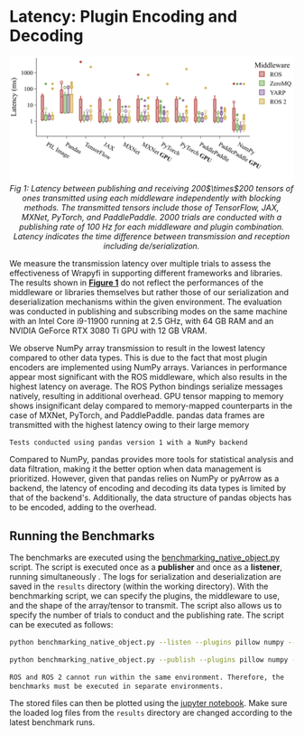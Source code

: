 # Latency: Plugin Encoding and Decoding

<p align="center">
  <a id="figure-1"></a>
  <img width="640" src="https://raw.githubusercontent.com/fabawi/wrapyfi/main/assets/evaluation/native_object_benchmarks_latest.png">
  <br>
  <em>Fig 1: Latency between publishing and receiving 200$\times$200 tensors of ones transmitted using each middleware independently with blocking methods. The transmitted tensors include those of TensorFlow, JAX, MXNet, PyTorch, and PaddlePaddle. 2000 trials are conducted with a publishing rate of 100 Hz for each middleware and plugin combination. Latency indicates the time difference between transmission and reception including de/serialization.</em>
</p>

We measure the transmission latency over multiple trials to assess the effectiveness of Wrapyfi in supporting different 
frameworks and libraries. The results shown in [**Figure 1**](#figure-1) do not reflect the performances of the 
middleware or libraries themselves but rather those of our serialization and deserialization mechanisms within the given 
environment. The evaluation was conducted in publishing and subscribing modes on the same machine with an 
Intel Core i9-11900 running at 2.5 GHz, with 64 GB RAM and an NVIDIA GeForce RTX 3080 Ti GPU with 12 GB VRAM. 

We observe NumPy array transmission to result in the lowest latency compared to other data types. This is due to the
fact that most plugin encoders are implemented using NumPy arrays.
Variances in performance appear most significant with the ROS middleware, which also results in the highest 
latency on average. The ROS Python bindings serialize messages natively, resulting in additional overhead. 
GPU tensor mapping to memory shows insignificant delay compared to memory-mapped counterparts in the case of MXNet, 
PyTorch, and PaddlePaddle. pandas data frames are transmitted with the highest latency owing to their large memory

```{warning}
Tests conducted using pandas version 1 with a NumPy backend 
```

Compared to NumPy, pandas provides more tools for statistical analysis and data filtration, making it the better option when data management is prioritized. However, given that pandas relies on NumPy or pyArrow as a backend, the latency of encoding and decoding its data types is limited by that of the backend's. Additionally, the data structure of pandas objects has to be encoded, adding to the overhead. 

## Running the Benchmarks

The benchmarks are executed using the 
[benchmarking_native_object.py](https://github.com/fabawi/wrapyfi/blob/main/wrapyfi/tests/tools/benchmarking_native_object.py) script. 
The script is executed once as a **publisher** and once as a **listener**, running simultaneously . 
The logs for serialization and deserialization are
saved in the `results` directory (within the working directory). With the benchmarking script, 
we can specify the plugins, the middleware to use, and the
shape of the array/tensor to transmit. The script also allows us to specify the number of trials to conduct and the
publishing rate. The script can be executed as follows:

```bash
python benchmarking_native_object.py --listen --plugins pillow numpy --mwares ros yarp --width 200 --height 200 --trials 2000
```

```bash
python benchmarking_native_object.py --publish --plugins pillow numpy --mwares ros yarp --width 200 --height 200 --trials 2000
```

```{warning}
ROS and ROS 2 cannot run within the same environment. Therefore, the benchmarks must be executed in separate environments.
```

The stored files can then be plotted using the [jupyter notebook](https://github.com/fabawi/wrapyfi/blob/main/wrapyfi/tests/tools/benchmarking_plotter.ipynb). 
Make sure the loaded log files from the `results` directory are changed according to the latest benchmark runs. 
